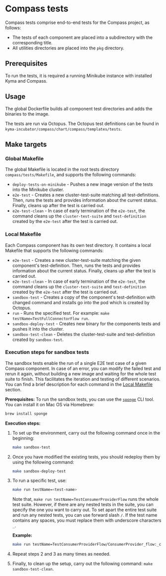 # Compass tests

Compass tests comprise end-to-end tests for the Compass project, as follows:
- The tests of each component are placed into a subdirectory with the corresponding title.
- All utilities directories are placed into the `pkg` directory.

## Prerequisites

To run the tests, it is required a running Minikube instance with installed Kyma and Compass.

## Usage

The global Dockerfile builds all component test directories and adds the binaries to the image. 

The tests are run via Octopus. The Octopus test definitions can be found in `kyma-incubator/compass/chart/compass/templates/tests`.

## Make targets

### Global Makefile
The global Makefile is located in the root tests directory `compass/tests/Makefile`, and supports the following commands:

- `deploy-tests-on-minikube` - Pushes a new image version of the tests into the Minikube cluster.
- `e2e-test` - Creates a new cluster-test-suite matching all test-definitions. Then, runs the tests and provides information about the current status. Finally, cleans up after the test is carried out.
- `e2e-test-clean` - In case of early termination of the `e2e-test`, the command cleans up the `cluster-test-suite` and `test-definition` created by the `e2e-test` after the test is carried out.

### Local Makefile
Each Compass component has its own test directory. It contains a local Makefile that supports the following commands:

- `e2e-test` - Creates a new cluster-test-suite matching the given component's test-definition. Then, runs the tests and provides information about the current status. Finally, cleans up after the test is carried out.
- `e2e-test-clean` - In case of early termination of the `e2e-test`, the command cleans up the `cluster-test-suite` and `test-definition` created by the `e2e-test` after the test is carried out.
- `sandbox-test` - Creates a copy of the component's test-definition with changed command and installs go into the pod which is created by Octopus.
- `run` - Runs the specified test. For example: `make testName=TestFullConnectorFlow run`.
- `sandbox-deploy-test` - Creates new binary for the components tests and pushes it into the cluster.
- `sandbox-test-clean` - Deletes the cluster-test-suite and test-definition created by `sandbox-test`.

### Execution steps for sandbox tests
The sandbox tests enable the run of a single E2E test case of a given Compass component. In case of an error, you can modify the failed test and rerun it again, without building a new image and waiting for the whole test suite to finish. This facilitates the iteration and testing of different scenarios. You can find a brief description for each command in the [Local Makefile](#local-makefile) section.

**Prerequisites:**
To run the sandbox tests, you can use the [`sponge`](https://rentes.github.io/unix/utilities/2015/07/27/moreutils-package/#sponge) CLI tool.
You can install it on Mac OS via Homebrew:
```bash
brew install sponge
```

**Execution steps:**
1. To set up the environment, carry out the following command once in the beginning:
    ```bash
    make sandbox-test
    ```
2. Once you have modified the existing tests, you should redeploy them by using the following command:
    ```bash
    make sandbox-deploy-test
    ```
3. To run a specific test, use:
    ```bash
    make run testName=<test-name>
    ```
    Note that, `make run testName=TestConsumerProviderFlow` runs the whole test suite. However, if there are any nested tests in the suite, you can specify the one you want to carry out. To set apart the entire test suite and run any nested tests, you can use forward slash `/`. If the test name contains any spaces, you must replace them with underscore characters `_`.
    
    **Example:**
    ```bash
    make run testName=TestConsumerProviderFlow/ConsumerProvider_flow:_calls_with_provider_certificate_and_consumer_token_are_successful_when_valid_subscription_exists
    ```

4. Repeat steps 2 and 3 as many times as needed.
5. Finally, to clean up the setup, carry out the following command: `make sandbox-test-clean`.
